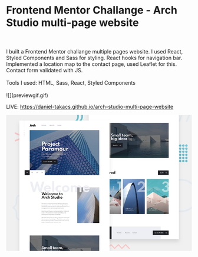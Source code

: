 # Frontend Mentor Challange - Arch Studio multi-page website
<br>
<br>
I built a Frontend Mentor challange multiple pages website. I used React, Styled Components and Sass for styling. React hooks for 
navigation bar. Implemented a location map
to the contact page, used Leaflet for this. Contact form validated with JS.  
<br>
<br>
Tools I used: HTML, Sass, React, Styled Components
<br>
<br>
![](previewgif.gif)

LIVE: https://daniel-takacs.github.io/arch-studio-multi-page-website

![Design preview for the Arch Studio multi-page website coding challenge](./preview.jpg)
